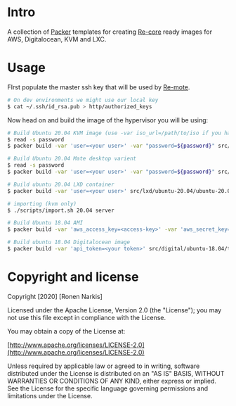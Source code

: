 # Intro

A collection of [Packer](https://www.packer.io/) templates for creating [Re-core](https://github.com/re-ops/re-core) ready images for AWS, Digitalocean, KVM and LXC.

# Usage

FIrst populate the master ssh key that will be used by [Re-mote](https://github.com/re-ops/re-mote).

```bash
# On dev environments we might use our local key
$ cat ~/.ssh/id_rsa.pub > http/authorized_keys
```

Now head on and build the image of the hypervisor you will be using:

```bash
# Build Ubuntu 20.04 KVM image (use -var iso_url=/path/to/iso if you have pre-downloaded iso)
$ read -s password
$ packer build -var 'user=<your user>' -var "password=${password}" src/kvm/ubuntu-20.04/ubuntu-20.04-server-amd64.json

# Build Ubuntu 20.04 Mate desktop varient
$ read -s password
$ packer build -var 'user=<your user>' -var "password=${password}" src/kvm/ubuntu-20.04/ubuntu-20.04-desktop-amd64.json

# Build ubuntu 20.04 LXD container
$ packer build -var 'user=<your user>' src/lxd/ubuntu-20.04/ubuntu-20.04-server-amd64.json

# importing (kvm only)
$ ./scripts/import.sh 20.04 server

# Build Ubuntu 18.04 AMI
$ packer build -var 'aws_access_key=<access-key>' -var 'aws_secret_key=<secret-key>' src/aws/ubuntu-18.04/template.json

# Build ubuntu 18.04 Digitalocean image
$ packer build -var 'api_token=<your token>' src/digital/ubuntu-18.04/template.json
```

# Copyright and license

Copyright [2020] [Ronen Narkis]

Licensed under the Apache License, Version 2.0 (the "License");
you may not use this file except in compliance with the License.

You may obtain a copy of the License at:

  [http://www.apache.org/licenses/LICENSE-2.0](http://www.apache.org/licenses/LICENSE-2.0)

Unless required by applicable law or agreed to in writing, software
distributed under the License is distributed on an "AS IS" BASIS,
WITHOUT WARRANTIES OR CONDITIONS OF ANY KIND, either express or implied.
See the License for the specific language governing permissions and
limitations under the License.


